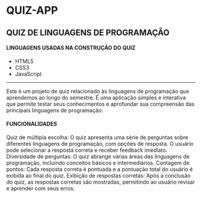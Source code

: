 # QUIZ-APP
## QUIZ DE LINGUAGENS DE PROGRAMAÇÃO

#### LINGUAGENS USADAS NA CONSTRUÇÃO DO QUIZ

- HTML5
- CSS3
- JavaScript

-------------------------------------------------------------------------------------------------------------------------------------------

Este é um projeto de quiz relacionado às linguagens de programação que aprendemos ao longo do semestre. É uma aplicação simples e interativa que permite testar seus conhecimentos e aprofundar sua compreensão das principais linguagens de programação.

#### FUNCIONALIDADES

Quiz de múltipla escolha: O quiz apresenta uma série de perguntas sobre diferentes linguagens de programação, com opções de resposta. O usuário pode selecionar a resposta correta e receber feedback imediato.
Diversidade de perguntas: O quiz abrange várias áreas das linguagens de programação, incluindo conceitos básicos e intermediários.
Contagem de pontos: Cada resposta correta é pontuada e a pontuação total do usuário é exibida ao final do quiz.
Exibição de respostas corretas: Após a conclusão do quiz, as respostas corretas são mostradas, permitindo ao usuário revisar e aprender com seus erros.
